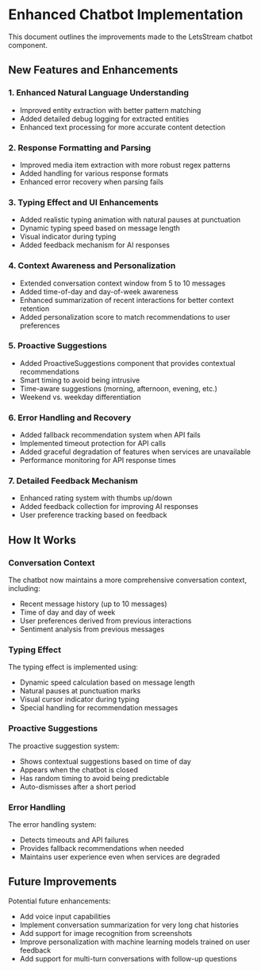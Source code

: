 # Enhanced Chatbot Implementation

This document outlines the improvements made to the LetsStream chatbot component.

## New Features and Enhancements

### 1. Enhanced Natural Language Understanding

- Improved entity extraction with better pattern matching
- Added detailed debug logging for extracted entities
- Enhanced text processing for more accurate content detection

### 2. Response Formatting and Parsing

- Improved media item extraction with more robust regex patterns
- Added handling for various response formats
- Enhanced error recovery when parsing fails

### 3. Typing Effect and UI Enhancements

- Added realistic typing animation with natural pauses at punctuation
- Dynamic typing speed based on message length
- Visual indicator during typing
- Added feedback mechanism for AI responses

### 4. Context Awareness and Personalization

- Extended conversation context window from 5 to 10 messages
- Added time-of-day and day-of-week awareness
- Enhanced summarization of recent interactions for better context retention
- Added personalization score to match recommendations to user preferences

### 5. Proactive Suggestions

- Added ProactiveSuggestions component that provides contextual recommendations
- Smart timing to avoid being intrusive
- Time-aware suggestions (morning, afternoon, evening, etc.)
- Weekend vs. weekday differentiation

### 6. Error Handling and Recovery

- Added fallback recommendation system when API fails
- Implemented timeout protection for API calls
- Added graceful degradation of features when services are unavailable
- Performance monitoring for API response times

### 7. Detailed Feedback Mechanism

- Enhanced rating system with thumbs up/down
- Added feedback collection for improving AI responses
- User preference tracking based on feedback

## How It Works

### Conversation Context

The chatbot now maintains a more comprehensive conversation context, including:

- Recent message history (up to 10 messages)
- Time of day and day of week
- User preferences derived from previous interactions
- Sentiment analysis from previous messages

### Typing Effect

The typing effect is implemented using:

- Dynamic speed calculation based on message length
- Natural pauses at punctuation marks
- Visual cursor indicator during typing
- Special handling for recommendation messages

### Proactive Suggestions

The proactive suggestion system:

- Shows contextual suggestions based on time of day
- Appears when the chatbot is closed
- Has random timing to avoid being predictable
- Auto-dismisses after a short period

### Error Handling

The error handling system:

- Detects timeouts and API failures
- Provides fallback recommendations when needed
- Maintains user experience even when services are degraded

## Future Improvements

Potential future enhancements:

- Add voice input capabilities
- Implement conversation summarization for very long chat histories
- Add support for image recognition from screenshots
- Improve personalization with machine learning models trained on user feedback
- Add support for multi-turn conversations with follow-up questions
